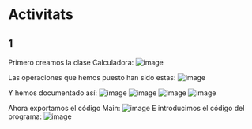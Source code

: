 # Activitats
## 1
Primero creamos la clase Calculadora:
![image](https://user-images.githubusercontent.com/114908591/234491757-137510f4-6add-44e3-b7a3-9c7d0397c613.png)
 
 Las operaciones que hemos puesto han sido estas:
![image](https://user-images.githubusercontent.com/114908591/234491870-878375c6-e01d-4940-971c-6d2a4111a371.png)

Y hemos documentado así:
![image](https://user-images.githubusercontent.com/114908591/234491932-ed41104f-c2d6-4128-a084-8991e91d65f8.png)
![image](https://user-images.githubusercontent.com/114908591/234491983-bed10aec-023a-4f9d-a93f-1d2a21886ffd.png)
![image](https://user-images.githubusercontent.com/114908591/234492006-79af3bf1-cde5-4508-a64f-2f287b76db91.png)
![image](https://user-images.githubusercontent.com/114908591/234492037-d60703e3-417d-4b2c-ba57-72791f105087.png)

Ahora exportamos el código Main:
![image](https://user-images.githubusercontent.com/114908591/234492093-b85ba2b5-2f76-4a16-b586-fa59e1e084c8.png)
E introducimos el código del programa:
![image](https://user-images.githubusercontent.com/114908591/234492163-1ae27073-c8ba-409d-8203-1b862775cd24.png)




 
